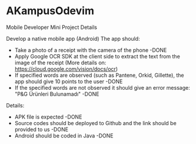 # AKampusOdevim

Mobile Developer Mini Project Details

Develop a native mobile app (Android)
The app should:
- Take a photo of a receipt with the camera of the phone -DONE
- Apply Google OCR SDK at the client side to extract the text from the image of the receipt (More details on: https://cloud.google.com/vision/docs/ocr)
- If specified words are observed (such as Pantene, Orkid, Gillette), the app should give 10 points to the user -DONE
- If the specified words are not observed it should give an error message: "P&G Ürünleri Bulunamadı" -DONE

Details:
- APK file is expected -DONE
- Source codes should be deployed to Github and the link should be provided to us -DONE
- Android should be coded in Java -DONE

